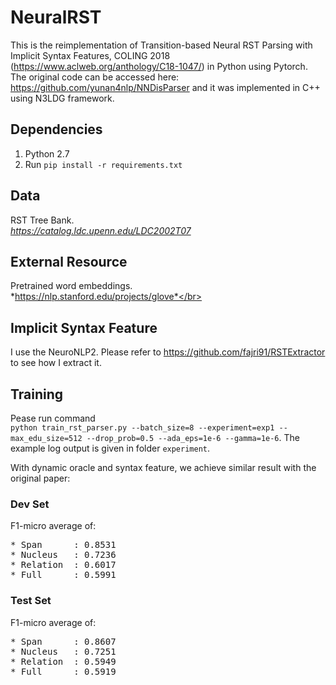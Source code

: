 # NeuralRST

This is the reimplementation of Transition-based Neural RST Parsing with Implicit Syntax Features, COLING 2018 (https://www.aclweb.org/anthology/C18-1047/) in Python using Pytorch. The original code can be accessed here: https://github.com/yunan4nlp/NNDisParser and it was implemented in C++ using N3LDG framework.

## Dependencies 
1. Python 2.7
2. Run `pip install -r requirements.txt`

## Data ##
RST Tree Bank.</br>
*https://catalog.ldc.upenn.edu/LDC2002T07*

## External Resource ##
Pretrained word embeddings.</br>
*https://nlp.stanford.edu/projects/glove*</br>

## Implicit Syntax Feature ##
I use the NeuroNLP2. Please refer to https://github.com/fajri91/RSTExtractor to see how I extract it.

## Training ##
Pease run command </br>
`python train_rst_parser.py --batch_size=8 --experiment=exp1 --max_edu_size=512 --drop_prob=0.5 --ada_eps=1e-6 --gamma=1e-6`. 
The example log output is given in folder `experiment`.

With dynamic oracle and syntax feature, we achieve similar result with the original paper: </br>
### Dev Set ###
F1-micro average of: </br>
<pre>
* Span      : 0.8531
* Nucleus   : 0.7236
* Relation  : 0.6017
* Full      : 0.5991
</pre>
### Test Set ###
F1-micro average of: </br>
<pre>
* Span      : 0.8607
* Nucleus   : 0.7251
* Relation  : 0.5949
* Full      : 0.5919
</pre>
